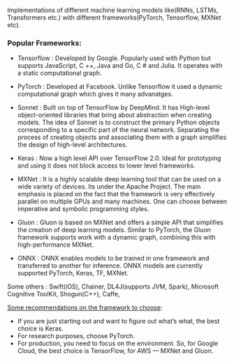 Implementations of different machine learning models like(RNNs, LSTMs, Transformers etc.) with different frameworks(PyTorch, Tensorflow, MXNet etc).

### Popular Frameworks:

- Tensorflow : Developed by Google. Popularly used with Python but supports JavaScript, C ++, Java and Go, C # and Julia. It operates with a static computational graph. 

- PyTorch : Developed at Facebook. Unlike Tensorflow it used a dynamic computational graph which gives it many advanatges. 

- Sonnet : Built on top of TensorFlow by DeepMind. It has High-level object-oriented libraries that bring about abstraction when creating models. The idea of Sonnet is to construct the primary Python objects corresponding to a specific part of the neural network. Separating the process of creating objects and associating them with a graph simplifies the design of high-level architectures.

- Keras : Now a high level API over TensorFlow 2.0. Ideal for prototyping and using it does not block access to lower level frameworks. 

- MXNet : It is a highly scalable deep learning tool that can be used on a wide variety of devices. Its under the Apache Project. The main emphasis is placed on the fact that the framework is very effectively parallel on multiple GPUs and many machines. One can choose between imperative and symbolic programming styles. 

- Gluon : Gluon is based on MXNet and offers a simple API that simplifies the creation of deep learning models. Similar to PyTorch, the Gluon framework supports work with a dynamic graph, combining this with high-performance MXNet. 

- ONNX : ONNX enables models to be trained in one framework and transferred to another for inference. ONNX models are currently supported PyTorch, Keras, TF, MXNet.

Some others : Swift(iOS), Chainer, DL4J(supports JVM, Spark), Microsoft Cognitive ToolKit, Shogun(C++), Caffe, 

[Some recommendations on the framework to choose](https://towardsdatascience.com/top-10-best-deep-learning-frameworks-in-2019-5ccb90ea6de):
- If you are just starting out and want to figure out what’s what, the best choice is Keras.
- For research purposes, choose PyTorch.
- For production, you need to focus on the environment. So, for Google Cloud, the best choice is TensorFlow, for AWS — MXNet and Gluon.
